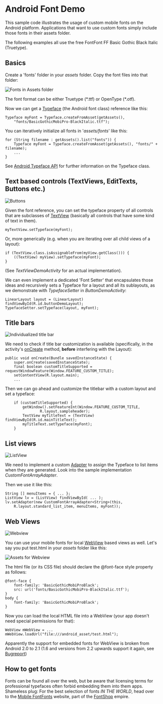 Android Font Demo
================= 

This sample code illustrates the usage of custom mobile fonts on the Android platform. Applications that want to use custom fonts simply include those fonts in their assets folder.

The following examples all use the free FontFont FF Basic Gothic Black Italic (Truetype).

Basics
------

Create a 'fonts' folder in your *assets* folder. Copy the font files into that folder:

![Fonts in Assets folder](https://github.com/fontshop/AndroidAppFontDemo/raw/master/img/assets.png)

The font format can be either Truetype (\*.ttf) or OpenType (\*.otf).

Now we can get a [Typeface](http://developer.android.com/reference/android/graphics/Typeface.html) (the Android font class) reference like this:

    Typeface myFont = Typeface.createFromAsset(getAssets(),
    	"fonts/BasicGothicMobiPro-BlackItalic.ttf");

You can iteratively initialize all fonts in '*assets/fonts*' like this:

    for (String filename : getAssets().list("fonts")) {
    	Typeface myFont = Typeface.createFromAsset(getAssets(), "fonts/" + filename);
    	...
    }

See [Android Typeface API](http://developer.android.com/reference/android/graphics/Typeface.html) for further information on the Typeface class.


Text based controls (TextViews, EditTexts, Buttons etc.)
--------------------------------------------------------

![Buttons](https://github.com/fontshop/AndroidAppFontDemo/raw/master/img/buttons.png)

Given the font reference, you can set the typeface property of all controls that are subclasses of [TextView](http://developer.android.com/reference/android/widget/TextView.html) (basically all controls that have some kind of text in them).

    myTextView.setTypeface(myFont);

Or, more generically (e.g. when you are iterating over all child views of a layout):

    if (TextView.class.isAssignableFrom(myView.getClass())) {
    	((TextView) myView).setTypeface(myFont);
    }

(See *TextViewDemoActivity* for an actual implementation).

We can even implement a dedicated 'Font Setter' that encapsulates those ideas and recursively sets a Typeface for a layout and all its sublayouts, as we demonstrate with *TypefaceSetter* in *ButtonDemoActivity*:

    LinearLayout layout = (LinearLayout) findViewById(R.id.buttonDemoLayout);
    TypefaceSetter.setTypeface(layout, myFont);


Title bars
----------

![Individualized title bar](https://github.com/fontshop/AndroidAppFontDemo/raw/master/img/titlebar.png)


We need to check if title bar customization is available (specifically, in the activity's [onCreate](http://developer.android.com/reference/android/app/Activity.html#onCreate(android.os.Bundle\))) method, **before** interfering with the Layout):

    public void onCreate(Bundle savedInstanceState) {
    	super.onCreate(savedInstanceState);
    	final boolean customTitleSupported = requestWindowFeature(Window.FEATURE_CUSTOM_TITLE);
    	setContentView(R.layout.main);
    	...

Then we can go ahead and customize the titlebar with a custom layout and set a typeface:

    	if (customTitleSupported) {
    		getWindow().setFeatureInt(Window.FEATURE_CUSTOM_TITLE,
    				R.layout.sampleheader);
    		TextView myTitleText = (TextView) findViewById(R.id.mainTitleText);
    		myTitleText.setTypeface(myFont);
    	}


List views
----------

![ListView](https://github.com/fontshop/AndroidAppFontDemo/raw/master/img/listview.png)


We need to implement a custom [Adapter](http://developer.android.com/reference/android/widget/Adapter.html) to assign the Typeface to list items when they are generated. Look into the sample implementation *CustomFontArrayAdapter*.

Then we use it like this:

    String [] menuItems = { ... };
    ListView lv = (ListView) findViewById( ... );
    lv.setAdapter(new CustomFontArrayAdapter<String>(this,
    	R.layout.standard_list_item, menuItems, myFont));


Web Views
---------

![Webview](https://github.com/fontshop/AndroidAppFontDemo/raw/master/img/webview.png)


You can use your mobile fonts for local [WebView](http://developer.android.com/reference/android/webkit/WebView.html) based views as well. Let's say you put test.html in your *assets* folder like this:

![Assets for Webview](https://github.com/fontshop/AndroidAppFontDemo/raw/master/img/assets_webview.png)

The html file (or its CSS file) should declare the @font-face style property as follows:

    @font-face {
        font-family: 'BasicGothicMobiProBlack';
        src: url('fonts/BasicGothicMobiPro-BlackItalic.ttf');
    }
    body {
        font-family: 'BasicGothicMobiProBlack';
    }

Now you can load the local HTML file into a WebView (your app doesn't need special permissions for that):

    WebView mWebView = ...
    mWebView.loadUrl("file:///android_asset/test.html");

Apparently the support for embedded fonts for WebView is broken from Android 2.0 to 2.1 (1.6 and versions from 2.2 upwards support it again, see [Bugreport](http://code.google.com/p/android/issues/detail?id=4448))


How to get fonts
----------------

Fonts can be found all over the web, but be aware that licensing terms for professional typefaces often forbid embedding them into them apps. Shameless plug: For the best selection of fonts _IN THE WORLD_, head over to the [Mobile FontFonts](http://mobilefontfonts.com/) website, part of the [FontShop](http://www.fontshop.com/) empire.

